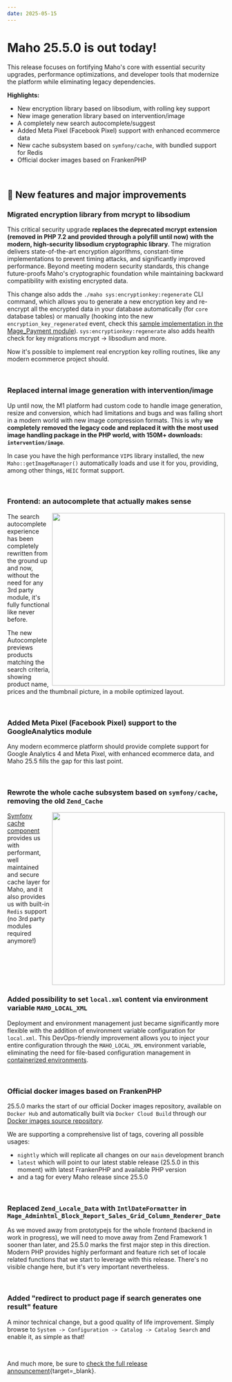 ```yaml
---
date: 2025-05-15
---
```


# Maho 25.5.0 is out today!

This release focuses on fortifying Maho's core with essential security upgrades, performance optimizations, and developer tools that modernize the platform while eliminating legacy dependencies.

**Highlights:**

- New encryption library based on libsodium, with rolling key support
- New image generation library based on intervention/image
- A completely new search autocomplete/suggest
- Added Meta Pixel (Facebook Pixel) support with enhanced ecommerce data
- New cache subsystem based on `symfony/cache`, with bundled support for Redis
- Official docker images based on FrankenPHP

<!-- more -->

<br>

## 🚀 New features and major improvements

### Migrated encryption library from mcrypt to libsodium

This critical security upgrade **replaces the deprecated mcrypt extension (removed in PHP 7.2 and provided through a polyfill until now) with the modern, high-security libsodium cryptographic library**. The migration delivers state-of-the-art encryption algorithms, constant-time implementations to prevent timing attacks, and significantly improved performance. Beyond meeting modern security standards, this change future-proofs Maho's cryptographic foundation while maintaining backward compatibility with existing encrypted data.

This change also adds the `./maho sys:encryptionkey:regenerate` CLI command, which allows you to generate a new encryption key and re-encrypt all the encrypted data in your database automatically (for `core` database tables) or manually (hooking into the new `encryption_key_regenerated` event, check this [sample implementation in the Mage_Payment module](https://github.com/MahoCommerce/maho/blob/43b8cd5b1b4a73f6f8c58dd1cbd4db46f2f6d4b8/app/code/core/Mage/Payment/Model/Observer.php#L162)). `sys:encryptionkey:regenerate` also adds health check for key migrations mcrypt -> libsodium and more.

Now it's possible to implement real encryption key rolling routines, like any modern ecommerce project should.

<br>

### Replaced internal image generation with intervention/image

Up until now, the M1 platform had custom code to handle image generation, resize and conversion, which had limitations and bugs and was falling short in a modern world with new image compression formats. This is why **we completely removed the legacy code and replaced it with the most used image handling package in the PHP world, with 150M+ downloads: `intervention/image`**.

In case you have the high performance `VIPS` library installed, the new `Maho::getImageManager()` automatically loads and use it for you, providing, among other things, `HEIC` format support.

<br clear="both">

### Frontend: an autocomplete that actually makes sense

<img src="https://github.com/user-attachments/assets/ff58459c-0545-4a99-8c2c-f7615d85ef9d" width=400 align=right>

The search autocomplete experience has been completely rewritten from the ground up and now, without the need for any 3rd party module, it's fully functional like never before.

The new Autocomplete previews products matching the search criteria, showing product name, prices and the thumbnail picture, in a mobile optimized layout.

<br clear="both">

### Added Meta Pixel (Facebook Pixel) support to the GoogleAnalytics module

Any modern ecommerce platform should provide complete support for Google Analytics 4 and Meta Pixel, with enhanced ecommerce data, and Maho 25.5 fills the gap for this last point.

<br clear="both">

### Rewrote the whole cache subsystem based on `symfony/cache`, removing the old `Zend_Cache`

<img src="https://github.com/user-attachments/assets/e75030f0-ecc6-4ff1-939d-a029a4eddfda" width=400 align=right>

[Symfony cache component](https://symfony.com/doc/current/components/cache.html) provides us with performant, well maintained and secure cache layer for Maho, and it also provides us with built-in `Redis` support (no 3rd party modules required anymore!)

<br clear="both">

### Added possibility to set `local.xml` content via environment variable `MAHO_LOCAL_XML`

Deployment and environment management just became significantly more flexible with the addition of environment variable configuration for `local.xml`. This DevOps-friendly improvement allows you to inject your entire configuration through the `MAHO_LOCAL_XML` environment variable, eliminating the need for file-based configuration management in [containerized environments](https://hub.docker.com/r/mahocommerce/maho).

<br clear="both"/>

### Official docker images based on FrankenPHP

25.5.0 marks the start of our official Docker images repository, available on `Docker Hub` and automatically built via `Docker Cloud Build` through our [Docker images source repository](https://github.com/mahoCommerce/docker-images).

We are supporting a comprehensive list of tags, covering all possible usages:
- `nightly` which will replicate all changes on our `main` development branch
- `latest` which will point to our latest stable release (25.5.0 in this moment) with latest FrankenPHP and available PHP version
- and a tag for every Maho release since 25.5.0

<br clear="both"/>

### Replaced `Zend_Locale_Data` with `IntlDateFormatter` in `Mage_Adminhtml_Block_Report_Sales_Grid_Column_Renderer_Date`

As we moved away from prototypejs for the whole frontend (backend in work in progress), we will need to move away from Zend Framework 1 sooner than later, and 25.5.0 marks the first major step in this direction. Modern PHP provides highly performant and feature rich set of locale related functions that we start to leverage with this release. There's no visible change here, but it's very important nevertheless.

<br clear="both"/>

### Added "redirect to product page if search generates one result" feature

A minor technical change, but a good quality of life improvement. Simply browse to `System -> Configuration -> Catalog -> Catalog Search` and enable it, as simple as that!

<br clear="both"/>

And much more, be sure to [check the full release announcement](https://github.com/MahoCommerce/maho/releases/tag/25.5.0){target=_blank}.